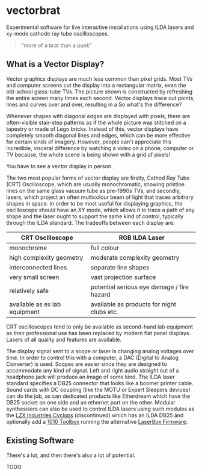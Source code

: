 # vectorbrat

Experimental software for live interactive installations using ILDA lasers and xy-mode cathode ray tube oscilloscopes.

> "more of a brat than a punk"

## What is a Vector Display?

Vector graphics displays are much less common than pixel grids. Most TVs and computer screens cut the display into a rectangular matrix, even the old-school glass-tube TVs. The picture shown is 
constructed by refreshing the entire screen many times each second. Vector displays trace out points, lines and curves over and over, resulting in a   So what's the difference?

Whenever shapes with diagonal edges are displayed with pixels, there are often-visible stair-step patterns as if the whole picture was stitched on a tapestry or made of Lego bricks. Instead of this, 
vector displays have completely smooth diagonal lines and edges, which can be more effective for certain kinds of imagery. However, people can't appreciate this incredible, visceral difference by
watching a video on a phone, computer or TV because, the whole scene is being shown with a grid of pixels!

You have to see a vector display in person.

The two most popular forms of vector display are firstly, Cathod Ray Tube (CRT) Oscilloscope, which are usually monochromatic, showing pristine lines on the same glass vacuum tube as pre-1990s TVs, 
and secondly, lasers, which project an often multicolour beam of light that traces arbitrary shapes in space. In order to be most useful for displaying graphics, the oscilloscope should have an XY
mode, which allows it to trace a path of any shape and the laser ought to support the same kind of control, typically through the ILDA standard. The tradeoffs between each display are:

| CRT Oscilloscope | RGB ILDA Laser  |
| ---------------- | --------------- |
| monochrome       | full colour     |  
| high complexity geometry | moderate complexity geometry |
| interconnected lines    | separate line shapes |
| very small screen     | vast projection surface |
| relatively safe       | potential serious eye damage / fire hazard |
| available as ex lab equipment | available as products for night clubs etc. |

CRT oscilloscopes tend to only be available as second-hand lab equipment as their professional use has been replaced by modern flat panel displays. Lasers of all quality and features are available.

The display signal sent to a scope or laser is changing analog voltages over time. In order to control this with a computer, a DAC (Digital to Analog Converter) is used. Scopes are easier since they
are designed to accommodate any kind of signal. Left and right audio straight out of a headphone jack will produce an image of some kind. The ILDA laser standard specifies a DB25 connector that looks
like a boomer printer cable. Sound cards with DC coupling (like the MOTU or Expert Sleepers devices) can do the job, as can dedicated products like Etherdream which have the DB25 socket on one side 
and an ethernet port on the other. Modular synthesisers can also be used to control ILDA lasers using such modules as the 
[LZX Industries Cyclops](https://lzxindustries.net/products/cyclops) (discontinued) which has an ILDA DB25 and optionally add a 
[1010 Toolbox](https://1010music.com/product/toolbox-sequencer-function-generator-eurorack-module) running the alternative 
[LaserBox Firmware](https://1010music.com/product/laserbox-pattern-generator-for-lasers).

## Existing Software

There's a lot, and then there's also a lot of potential.

TODO



